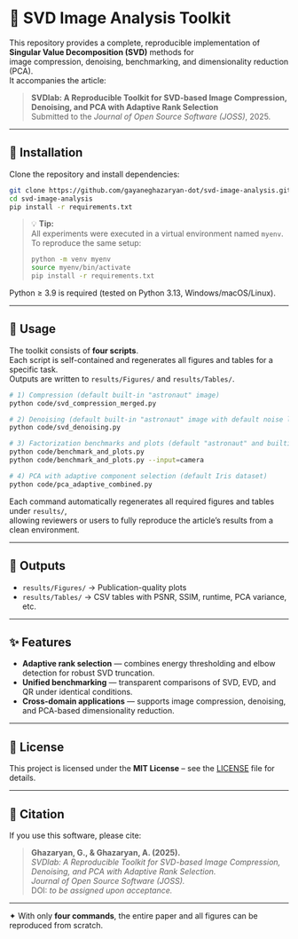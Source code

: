 # 📘 SVD Image Analysis Toolkit

This repository provides a complete, reproducible implementation of **Singular Value Decomposition (SVD)** methods for  
image compression, denoising, benchmarking, and dimensionality reduction (PCA).  
It accompanies the article:

> **SVDlab: A Reproducible Toolkit for SVD-based Image Compression, Denoising, and PCA with Adaptive Rank Selection**  
> Submitted to the *Journal of Open Source Software (JOSS)*, 2025.

---

## 🔧 Installation

Clone the repository and install dependencies:

```bash
git clone https://github.com/gayaneghazaryan-dot/svd-image-analysis.git
cd svd-image-analysis
pip install -r requirements.txt
```
> 💡 **Tip:**  
> All experiments were executed in a virtual environment named `myenv`.  
> To reproduce the same setup:
> ```bash
> python -m venv myenv
> source myenv/bin/activate
> pip install -r requirements.txt
> ```

Python ≥ 3.9 is required (tested on Python 3.13, Windows/macOS/Linux).

---

## 🚀 Usage

The toolkit consists of **four scripts**.  
Each script is self-contained and regenerates all figures and tables for a specific task.  
Outputs are written to `results/Figures/` and `results/Tables/`.

```bash
# 1) Compression (default built-in "astronaut" image)
python code/svd_compression_merged.py

# 2) Denoising (default built-in "astronaut" image with default noise level)
python code/svd_denoising.py

# 3) Factorization benchmarks and plots (default "astronaut" and builtin "camera")
python code/benchmark_and_plots.py
python code/benchmark_and_plots.py --input=camera

# 4) PCA with adaptive component selection (default Iris dataset)
python code/pca_adaptive_combined.py

```

Each command automatically regenerates all required figures and tables under `results/`,  
allowing reviewers or users to fully reproduce the article’s results from a clean environment.

---

## 📂 Outputs

- `results/Figures/` → Publication-quality plots  
- `results/Tables/` → CSV tables with PSNR, SSIM, runtime, PCA variance, etc.

---

## ✨ Features

- **Adaptive rank selection** — combines energy thresholding and elbow detection for robust SVD truncation.  
- **Unified benchmarking** — transparent comparisons of SVD, EVD, and QR under identical conditions.  
- **Cross-domain applications** — supports image compression, denoising, and PCA-based dimensionality reduction.  

---

## 📜 License

This project is licensed under the **MIT License** – see the [LICENSE](LICENSE) file for details.

---

## 📖 Citation

If you use this software, please cite:

> **Ghazaryan, G., & Ghazaryan, A. (2025).**  
> *SVDlab: A Reproducible Toolkit for SVD-based Image Compression, Denoising, and PCA with Adaptive Rank Selection.*  
> *Journal of Open Source Software (JOSS).*  
> DOI: *to be assigned upon acceptance.*

---

✦ With only **four commands**, the entire paper and all figures can be reproduced from scratch.
